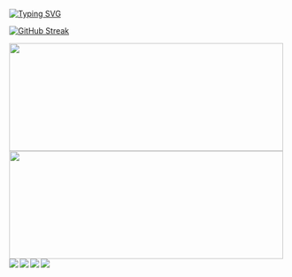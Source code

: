 [![Typing SVG](https://readme-typing-svg.demolab.com?font=Fira+Code&duration=4000&pause=500&color=5EA279&center=true&vCenter=true&width=435&lines=Hazem+KATAIE;CE+%7C+Web+Developer;HTML5%7CCSS3%7CJavaScripts%7CBootstrap)](https://git.io/typing-svg)

[![GitHub Streak](https://streak-stats.demolab.com?user=hazemkataie&theme=merko&date_format=j%20M%5B%20Y%5D)](https://git.io/streak-stats)

<img width="495" height="195" src="https://github-readme-stats.vercel.app/api?username=hazemkataie&show_icons=true&theme=merko"/>
<img width="495" height="195" src="https://github-readme-stats.vercel.app/api/top-langs/?username=hazemkataie&layout=compact)](https://github.com/anuraghazra/github-readme-stats"/>

<img align="left" src="https://img.shields.io/badge/javascript-%23323330.svg?style=for-the-badge&logo=javascript&logoColor=%23F7DF1E"/>
<img align="left" src="https://img.shields.io/badge/html5-%23E34F26.svg?style=for-the-badge&logo=html5&logoColor=white"/>
<img align="left" src="https://img.shields.io/badge/css3-%231572B6.svg?style=for-the-badge&logo=css3&logoColor=white"/>
<img align="left" src="https://img.shields.io/badge/bootstrap-%23563D7C.svg?style=for-the-badge&logo=bootstrap&logoColor=white"/>
